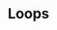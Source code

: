---
title: "Loops"
linkTitle: "Loops"
description: "Data types used for working with loops."
weight: 1
---